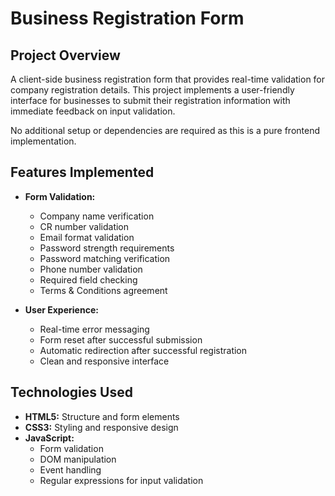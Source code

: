 # Business Registration Form

## Project Overview
A client-side business registration form that provides real-time validation for company registration details. This project implements a user-friendly interface for businesses to submit their registration information with immediate feedback on input validation.


No additional setup or dependencies are required as this is a pure frontend implementation.

## Features Implemented
- **Form Validation:**
  - Company name verification
  - CR number validation
  - Email format validation
  - Password strength requirements
  - Password matching verification
  - Phone number validation
  - Required field checking
  - Terms & Conditions agreement

- **User Experience:**
  - Real-time error messaging
  - Form reset after successful submission
  - Automatic redirection after successful registration
  - Clean and responsive interface

## Technologies Used
- **HTML5:** Structure and form elements
- **CSS3:** Styling and responsive design
- **JavaScript:** 
  - Form validation
  - DOM manipulation
  - Event handling
  - Regular expressions for input validation